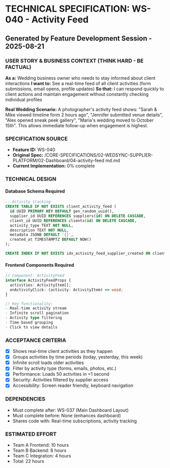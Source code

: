 # TECHNICAL SPECIFICATION: WS-040 - Activity Feed
## Generated by Feature Development Session - 2025-08-21

### USER STORY & BUSINESS CONTEXT (THINK HARD - BE FACTUAL)
**As a:** Wedding business owner who needs to stay informed about client interactions
**I want to:** See a real-time feed of all client activities (form submissions, email opens, profile updates)
**So that:** I can respond quickly to client actions and maintain engagement without constantly checking individual profiles

**Real Wedding Scenario:**
A photographer's activity feed shows: "Sarah & Mike viewed timeline form 2 hours ago", "Jennifer submitted venue details", "Alex opened sneak peek gallery", "Maria's wedding moved to October 15th". This allows immediate follow-up when engagement is highest.

### SPECIFICATION SOURCE
- **Feature ID:** WS-040
- **Original Spec:** /CORE-SPECIFICATIONS/02-WEDSYNC-SUPPLIER-PLATFORM/02-Dashboard/04-activity-feed md.md
- **Current Implementation:** 0% complete

### TECHNICAL DESIGN

#### Database Schema Required
```sql
-- Activity tracking
CREATE TABLE IF NOT EXISTS client_activity_feed (
  id UUID PRIMARY KEY DEFAULT gen_random_uuid(),
  supplier_id UUID REFERENCES suppliers(id) ON DELETE CASCADE,
  client_id UUID REFERENCES clients(id) ON DELETE CASCADE,
  activity_type TEXT NOT NULL,
  description TEXT NOT NULL,
  metadata JSONB DEFAULT '{}',
  created_at TIMESTAMPTZ DEFAULT NOW()
);

CREATE INDEX IF NOT EXISTS idx_activity_feed_supplier_created ON client_activity_feed(supplier_id, created_at DESC);
```

#### Frontend Components Required
```typescript
// Component: ActivityFeed
interface ActivityFeedProps {
  activities: ActivityItem[];
  onActivityClick: (activity: ActivityItem) => void;
}

// Key functionality:
- Real-time activity stream
- Infinite scroll pagination
- Activity type filtering
- Time-based grouping
- Click to view details
```

### ACCEPTANCE CRITERIA
- [x] Shows real-time client activities as they happen
- [x] Groups activities by time periods (today, yesterday, this week)
- [x] Infinite scroll loads older activities
- [x] Filter by activity type (forms, emails, photos, etc.)
- [x] Performance: Loads 50 activities in <1 second
- [x] Security: Activities filtered by supplier access
- [x] Accessibility: Screen reader friendly, keyboard navigation

### DEPENDENCIES
- Must complete after: WS-037 (Main Dashboard Layout)
- Must complete before: None (enhances dashboard)
- Shares code with: Real-time subscriptions, activity tracking

### ESTIMATED EFFORT
- Team A Frontend: 10 hours
- Team B Backend: 8 hours
- Team C Integration: 4 hours
- Total: 22 hours
